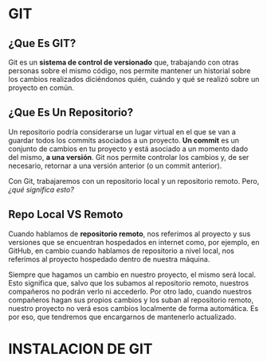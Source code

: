 # GIT

## ¿Que Es GIT?

Git es un **sistema de control de versionado** que, trabajando con otras personas sobre el mismo código, nos permite mantener un historial sobre los cambios realizados diciéndonos quién, cuándo y qué se realizó sobre un proyecto en común.

## ¿Que Es Un Repositorio?

Un repositorio podría considerarse un lugar virtual en el que se van a guardar todos los commits asociados a un proyecto. **Un commit** es un conjunto de cambios en tu proyecto y está asociado a un momento dado del mismo, **a una versión**. Git nos permite controlar los cambios y, de ser necesario, retornar a una versión anterior (o un commit anterior).

Con Git, trabajaremos con un repositorio local y un repositorio remoto. Pero, *¿qué significa esto?*

## Repo Local VS Remoto

Cuando hablamos de **repositorio remoto**, nos referimos al proyecto y sus versiones que se encuentran hospedados en internet como, por ejemplo, en GitHub, en cambio cuando hablamos de repositorio a nivel local, nos referimos al proyecto hospedado dentro de nuestra máquina.

Siempre que hagamos un cambio en nuestro proyecto, el mismo será local. Esto significa que, salvo que los subamos al repositorio remoto, nuestros compañeros no podrán verlo ni accederlo.
Por otro lado, cuando nuestros compañeros hagan sus propios cambios y los suban al repositorio remoto, nuestro proyecto no verá esos cambios localmente de forma automática. Es por eso, que tendremos que encargarnos de mantenerlo actualizado.

# INSTALACION DE GIT



